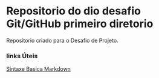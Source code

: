 # Repositorio do dio desafio Git/GitHub primeiro diretorio
Repositorio criado para o Desafio de Projeto.

### links Úteis
[Sintaxe Basica Markdown](https://www.markdownguide.org/basic-syntax)
